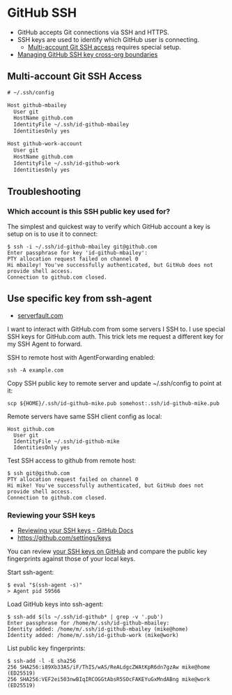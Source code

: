 # GitHub SSH

- GitHub accepts Git connections via SSH and HTTPS.
- SSH keys are used to identify which GitHub user is connecting.
    - [Multi-account Git SSH access](#multi-account-git-ssh-access) requires special setup.
- [Managing GitHub SSH key cross-org boundaries](managing-github-ssh-key-cross-org-boundaries.md)

## Multi-account Git SSH Access

```txt
# ~/.ssh/config

Host github-mbailey
  User git
  HostName github.com
  IdentityFile ~/.ssh/id-github-mbailey
  IdentitiesOnly yes

Host github-work-account
  User git
  HostName github.com
  IdentityFile ~/.ssh/id-github-work
  IdentitiesOnly yes
```




## Troubleshooting

### Which account is this SSH public key used for?

The simplest and quickest way to verify which GitHub account a key is setup on is to use it to connect:

```shell
$ ssh -i ~/.ssh/id-github-mbailey git@github.com
Enter passphrase for key 'id-github-mbailey': 
PTY allocation request failed on channel 0
Hi mbailey! You've successfully authenticated, but GitHub does not provide shell access.
Connection to github.com closed.
```


## Use specific key from ssh-agent

- [serverfault.com](https://serverfault.com/a/599565)

I want to interact with GitHub.com from some servers I SSH to.
I use special SSH keys for GitHub.com auth.
This trick lets me request a different key for my SSH Agent to forward.

SSH to remote host with AgentForwarding enabled:

    ssh -A example.com

Copy SSH public key to remote server and update ~/.ssh/config
to point at it:

    scp ${HOME}/.ssh/id-github-mike.pub somehost:.ssh/id-github-mike.pub

Remote servers have same SSH client config as local:

    Host github.com
      User git
      IdentityFile ~/.ssh/id-github-mike
      IdentitiesOnly yes

Test SSH access to github from remote host:

    $ ssh git@github.com
    PTY allocation request failed on channel 0
    Hi mike! You've successfully authenticated, but GitHub does not provide shell access.
    Connection to github.com closed.

### Reviewing your SSH keys

- [Reviewing your SSH keys - GitHub Docs](https://docs.github.com/en/authentication/keeping-your-account-and-data-secure/reviewing-your-ssh-keys)
- https://github.com/settings/keys

You can review [your SSH keys on GitHub](https://github.com/settings/keys) and compare the public key fingerprints against those of your local keys. 

Start ssh-agent:
```shell
$ eval "$(ssh-agent -s)"
> Agent pid 59566
```

Load GitHub keys into ssh-agent:
```shell
$ ssh-add $(ls ~/.ssh/id-github* | grep -v '.pub')
Enter passphrase for /home/m/.ssh/id-github-mbailey: 
Identity added: /home/m/.ssh/id-github-mbailey (mike@home)
Identity added: /home/m/.ssh/id-github-work (mike@work)
```

List public key fingerprints:
```shell
$ ssh-add -l -E sha256
256 SHA256:i89Xb33AS/iF/ThIS/wAS/ReALdgcZWAtKpR6dn7gzAw mike@home (ED25519)
256 SHA256:VEF2ei503nwBIqIRCOGGtAbsR5SOcFAKEYuGxMndABng mike@work (ED25519)
```
